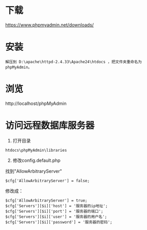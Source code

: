 # 下载
https://www.phpmyadmin.net/downloads/

# 安装
```
解压到 D:\apache\httpd-2.4.33\Apache24\htdocs ，把文件夹重命名为 phpMyAdmin。
```

# 浏览
http://localhost/phpMyAdmin

# 访问远程数据库服务器
1. 打开目录

```
htdocs\phpMyAdmin\libraries
```

2. 修改config.default.php

找到"AllowArbitraryServer"
```
$cfg['AllowArbitraryServer'] = false;
```
修改成：
```
$cfg['AllowArbitraryServer'] = true;
$cfg['Servers'][$i]['host'] = '服务器的ip地址';
$cfg['Servers'][$i]['port'] = '服务器的端口';
$cfg['Servers'][$i]['user'] = '服务器的用户名';
$cfg['Servers'][$i]['password'] = '服务器的密码';
```
